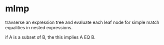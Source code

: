 # mlmp

travserse an expression tree and evaluate each leaf node for simple match equalities in nested expressions.

if A is a subset of B, the this implies A EQ B.
